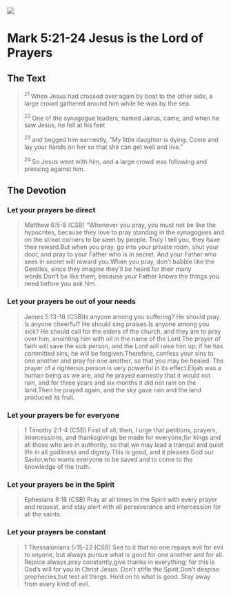 <img class="intro-right" src="/images/art-mark.jpg">

# Mark 5:21-24 Jesus is the Lord of Prayers

## The Text

><sup> 21 </sup> When Jesus had crossed over again by boat to the other side, a large crowd gathered around him while he was by the sea. 
>
><sup> 22 </sup> One of the synagogue leaders, named Jairus, came, and when he saw Jesus, he fell at his feet 
>
><sup> 23 </sup> and begged him earnestly, “My little daughter is dying. Come and lay your hands on her so that she can get well and live.” 
>
><sup> 24 </sup> So Jesus went with him, and a large crowd was following and pressing against him. 

## The Devotion

### Let your prayers be direct

>Matthew 6:5-8 (CSB) “Whenever you pray, you must not be like the hypocrites, because they love to pray standing in the synagogues and on the street corners to be seen by people. Truly I tell you, they have their reward.But when you pray, go into your private room, shut your door, and pray to your Father who is in secret. And your Father who sees in secret will reward you.When you pray, don’t babble like the Gentiles, since they imagine they’ll be heard for their many words.Don’t be like them, because your Father knows the things you need before you ask him.

### Let your prayers be out of your needs

>James 5:13-18 (CSB)Is anyone among you suffering? He should pray. Is anyone cheerful? He should sing praises.Is anyone among you sick? He should call for the elders of the church, and they are to pray over him, anointing him with oil in the name of the Lord.The prayer of faith will save the sick person, and the Lord will raise him up; if he has committed sins, he will be forgiven.Therefore, confess your sins to one another and pray for one another, so that you may be healed. The prayer of a righteous person is very powerful in its effect.Elijah was a human being as we are, and he prayed earnestly that it would not rain, and for three years and six months it did not rain on the land.Then he prayed again, and the sky gave rain and the land produced its fruit.

### Let your prayers be for everyone

>1 Timothy 2:1-4 (CSB) First of all, then, I urge that petitions, prayers, intercessions, and thanksgivings be made for everyone,for kings and all those who are in authority, so that we may lead a tranquil and quiet life in all godliness and dignity.This is good, and it pleases God our Savior,who wants everyone to be saved and to come to the knowledge of the truth.

### Let your prayers be in the Spirit

>Ephesians 6:18 (CSB) Pray at all times in the Spirit with every prayer and request, and stay alert with all perseverance and intercession for all the saints.

### Let your prayers be constant

>1 Thessalonians 5:15-22 (CSB) See to it that no one repays evil for evil to anyone, but always pursue what is good for one another and for all. Rejoice always,pray constantly,give thanks in everything; for this is God’s will for you in Christ Jesus. Don’t stifle the Spirit.Don’t despise prophecies,but test all things. Hold on to what is good. Stay away from every kind of evil.
